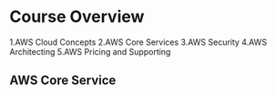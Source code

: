 # Course Overview
1.AWS Cloud Concepts
2.AWS Core Services
3.AWS Security
4.AWS Architecting
5.AWS Pricing and Supporting


## AWS Core Service
